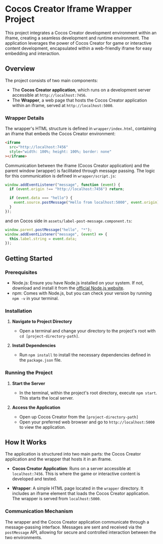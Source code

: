 # Cocos Creator Iframe Wrapper Project

This project integrates a Cocos Creator development environment within an iframe, creating a seamless development and runtime environment. The application leverages the power of Cocos Creator for game or interactive content development, encapsulated within a web-friendly iframe for easy embedding and interaction.

## Overview

The project consists of two main components:

- The **Cocos Creator application**, which runs on a development server accessible at `http://localhost:7456`.
- The **Wrapper**, a web page that hosts the Cocos Creator application within an iframe, served at `http://localhost:5000`.

### Wrapper Details

The wrapper's HTML structure is defined in `wrapper/index.html`, containing an iframe that embeds the Cocos Creator environment:

```html
<iframe
  src="http://localhost:7456"
  style="width: 100%; height: 100%; border: none"
></iframe>
```

Communication between the iframe (Cocos Creator application) and the parent window (wrapper) is facilitated through message passing. The logic for this communication is defined in `wrapper/script.js`:

```javascript
window.addEventListener("message", function (event) {
  if (event.origin !== "http://localhost:7456") return;

  if (event.data === "hello") {
    event.source.postMessage("Hello from localhost:5000", event.origin);
  }
});
```

and on Cocos side in `assets/label-post-message.component.ts`:

```typescript
window.parent.postMessage("hello", "*");
window.addEventListener("message", (event) => {
  this.label.string = event.data;
});
```

## Getting Started

### Prerequisites

- Node.js: Ensure you have Node.js installed on your system. If not, download and install it from the [official Node.js website](https://nodejs.org/).
- npm: Comes with Node.js, but you can check your version by running `npm -v` in your terminal.

### Installation

1. **Navigate to Project Directory**

   - Open a terminal and change your directory to the project's root with `cd [project-directory-path]`.

2. **Install Dependencies**
   - Run `npm install` to install the necessary dependencies defined in the `package.json` file.

### Running the Project

1. **Start the Server**

   - In the terminal, within the project's root directory, execute `npm start`. This starts the local server.

2. **Access the Application**
   - Open up Cocos Creator from the `[project-directory-path]`
   - Open your preferred web browser and go to `http://localhost:5000` to view the application.

## How It Works

The application is structured into two main parts: the Cocos Creator application and the wrapper that hosts it in an iframe.

- **Cocos Creator Application**: Runs on a server accessible at `localhost:7456`. This is where the game or interactive content is developed and tested.

- **Wrapper**: A simple HTML page located in the `wrapper` directory. It includes an iframe element that loads the Cocos Creator application. The wrapper is served from `localhost:5000`.

### Communication Mechanism

The wrapper and the Cocos Creator application communicate through a message-passing interface. Messages are sent and received via the `postMessage` API, allowing for secure and controlled interaction between the two environments.

